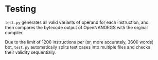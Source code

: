 # Testing
`test.py` generates all valid variants of operand for each
instruction, and then compares the bytecode output of OpenNANORGS
with the orginal compiler.

Due to the limit of 1200 instructions per (or, more accurately, 3600 words) bot, `test.py` automatically
splits test cases into multiple files and checks their validity sequentially.
